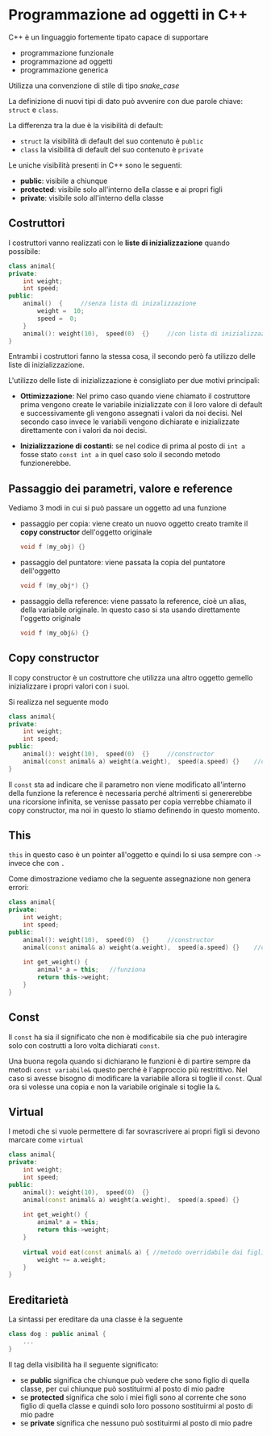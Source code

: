 ﻿# Programmazione ad oggetti in C++

C++ è un linguaggio fortemente tipato capace di supportare
- programmazione funzionale
- programmazione ad oggetti
- programmazione generica

Utilizza una convenzione di stile di tipo *snake_case*

La definizione di nuovi tipi di dato può avvenire con due parole chiave: `struct` e `class`.

La differenza tra la due è la visibilità di default:
- `struct` la visibilità di default del suo contenuto è `public`
- `class` la visibilità di default del suo contenuto è `private`

Le uniche visibilità presenti in C++ sono le seguenti:

- **public**: visibile a chiunque
- **protected**: visibile solo all'interno della classe e ai propri figli
- **private**: visibile solo all'interno della classe

## Costruttori

I costruttori vanno realizzati con le **liste di inizializzazione** quando possibile:

```cpp
class animal{
private:
	int weight;
	int speed;
public:
	animal()  {		//senza lista di inizalizzazione
		weight =  10;
		speed =  0;
	}
	animal(): weight(10),  speed(0)  {}		//con lista di inizializzazione
}
```

Entrambi i costruttori fanno la stessa cosa, il secondo però fa utilizzo delle liste di inizializzazione.

L'utilizzo delle liste di inizializzazione è consigliato per due motivi principali:

- **Ottimizzazione**: Nel primo caso quando viene chiamato il costruttore prima vengono create le variabile inizializzate con il loro valore di default e successivamente gli vengono assegnati i valori da noi decisi.
Nel secondo caso invece le variabili vengono dichiarate e inizializzate direttamente con i valori da noi decisi.

- **Inizializzazione di costanti**: se nel codice di prima al posto di  `int a`  fosse stato  `const int a`  in quel caso solo il secondo metodo funzionerebbe.

## Passaggio dei parametri, valore e reference

Vediamo 3 modi in cui si può passare un oggetto ad una funzione
- passaggio per copia: viene creato un nuovo oggetto creato tramite il **copy constructor** dell'oggetto originale
	```cpp
	void f (my_obj) {}
	```
- passaggio del puntatore: viene passata la copia del puntatore dell'oggetto
	```cpp
	void f (my_obj*) {}
	```
- passaggio della reference: viene passato la reference, cioè un alias, della variabile originale. In questo caso si sta usando direttamente l'oggetto originale
	```cpp
	void f (my_obj&) {}
	```

## Copy constructor

Il copy constructor è un costruttore che utilizza una altro oggetto gemello inizializzare i propri valori con i suoi.


Si realizza nel seguente modo

```cpp
class animal{
private:
	int weight;
	int speed;
public:
	animal(): weight(10),  speed(0)  {}		//constructor
	animal(const animal& a) weight(a.weight),  speed(a.speed) {}	//copy constructor
}
```

Il `const` sta ad indicare che il parametro non viene modificato all'interno della funzione
la reference è necessaria perché altrimenti si genererebbe una ricorsione infinita, se venisse passato per copia verrebbe chiamato il copy constructor, ma noi in questo lo stiamo definendo in questo momento.


## This

`this` in questo caso è un pointer all'oggetto e quindi lo si usa sempre con `->` invece che con `.`

Come dimostrazione vediamo che la seguente assegnazione non genera errori:

```cpp
class animal{
private:
	int weight;
	int speed;
public:
	animal(): weight(10),  speed(0)  {}		//constructor
	animal(const animal& a) weight(a.weight),  speed(a.speed) {}	//copy constructor
	
	int get_weight() {
		animal* a = this;	//funziona
		return this->weight;
	}
}
```

## Const

Il `const` ha sia il significato che non è modificabile sia che può interagire solo con costrutti a loro volta dichiarati `const`.

Una buona regola quando si dichiarano le funzioni è di partire sempre da metodi `const variabile&` questo perché è l'approccio più restrittivo.
Nel caso si avesse bisogno di modificare la variabile allora si toglie il `const`.
Qual ora si volesse una copia e non la variabile originale si toglie la `&`.


## Virtual

I metodi che si vuole permettere di far sovrascrivere ai propri figli si devono marcare come `virtual`


```cpp
class animal{
private:
	int weight;
	int speed;
public:
	animal(): weight(10),  speed(0)  {}
	animal(const animal& a) weight(a.weight),  speed(a.speed) {}
	
	int get_weight() {
		animal* a = this;
		return this->weight;
	}
	
	virtual void eat(const animal& a) {	//metodo overridabile dai figli
		weight += a.weight;
	}
}
```


## Ereditarietà

La sintassi per ereditare da una classe è la seguente

```cpp
class dog : public animal {
	...
}
```

Il tag della visibilità ha il seguente significato:

- se **public** significa che chiunque può vedere che sono figlio di quella classe, per cui chiunque può sostituirmi al posto di mio padre
- se **protected** significa che solo i miei figli sono al corrente che sono figlio di quella classe e quindi solo loro possono sostituirmi al posto di mio padre
- se **private** significa che nessuno può sostituirmi al posto di mio padre
